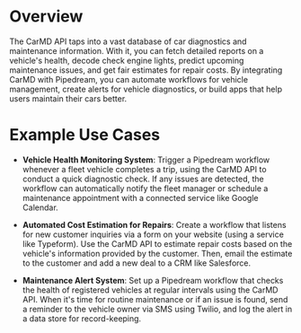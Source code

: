 # Overview

The CarMD API taps into a vast database of car diagnostics and maintenance information. With it, you can fetch detailed reports on a vehicle's health, decode check engine lights, predict upcoming maintenance issues, and get fair estimates for repair costs. By integrating CarMD with Pipedream, you can automate workflows for vehicle management, create alerts for vehicle diagnostics, or build apps that help users maintain their cars better.

# Example Use Cases

- **Vehicle Health Monitoring System**: Trigger a Pipedream workflow whenever a fleet vehicle completes a trip, using the CarMD API to conduct a quick diagnostic check. If any issues are detected, the workflow can automatically notify the fleet manager or schedule a maintenance appointment with a connected service like Google Calendar.

- **Automated Cost Estimation for Repairs**: Create a workflow that listens for new customer inquiries via a form on your website (using a service like Typeform). Use the CarMD API to estimate repair costs based on the vehicle's information provided by the customer. Then, email the estimate to the customer and add a new deal to a CRM like Salesforce.

- **Maintenance Alert System**: Set up a Pipedream workflow that checks the health of registered vehicles at regular intervals using the CarMD API. When it's time for routine maintenance or if an issue is found, send a reminder to the vehicle owner via SMS using Twilio, and log the alert in a data store for record-keeping.
